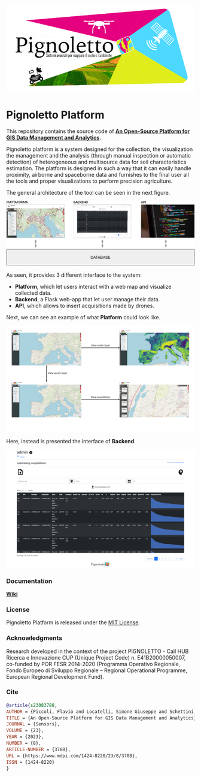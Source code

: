 ![Pignoletto](images/logo.jpg)
# Pignoletto Platform

This repository contains the source code of [**An Open-Source Platform for GIS Data Management and Analytics**](https://www.mdpi.com/1424-8220/23/8/3788/html).

Pignoletto platform is a system designed for the collection, the visualization the
management and the analysis (through manual inspection or automatic detection) of heterogeneous
and multisource data for soil characteristics estimation. The platform is designed in such a way that
it can easily handle proximity, airborne and spaceborne data and furnishes to the final user all the
tools and proper visualizations to perform precision agriculture.

The general architecture of the tool can be seen in the next figure.

![Architecture](images/architecture.png)

As seen, it provides 3 different interface to the system:
* **Platform**, which let users interact with a web map and visualize collected data.
* **Backend**, a Flask web-app that let user manage their data.
* **API**, which allows to insert acquisitions made by drones.

Next, we can see an example of what **Platform** could look like.

![platform](images/demo.png)


Here, instead is presented the interface of **Backend**.

![backend](images/Backend.png)

### Documentation
[**Wiki**](https://github.com/SimoLoca/Pignoletto_platform_Docker/wiki)

### License
Pignoletto Platform is released under the [MIT License](./LICENSE).

### Acknowledgments
Research developed in the context of the project PIGNOLETTO - Call HUB Ricerca e Innovazione CUP (Unique Project Code) n. E41B20000050007, co-funded by POR FESR 2014-2020 (Programma Operativo Regionale, Fondo Europeo di Sviluppo Regionale – Regional Operational Programme, European Regional Development Fund).

### Cite

```bibtex
@article{s23083788,
AUTHOR = {Piccoli, Flavio and Locatelli, Simone Giuseppe and Schettini, Raimondo and Napoletano, Paolo},
TITLE = {An Open-Source Platform for GIS Data Management and Analytics},
JOURNAL = {Sensors},
VOLUME = {23},
YEAR = {2023},
NUMBER = {8},
ARTICLE-NUMBER = {3788},
URL = {https://www.mdpi.com/1424-8220/23/8/3788},
ISSN = {1424-8220}
}
```
